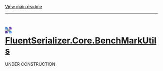 [//]: # (Header)

<a href="https://github.com/Marvin-Brouwer/FluentSerializer#readme">
  View main readme
</a><hr/>
<h1>
    <img alt="icon" width="22" height="22"
        src="https://github.com/Marvin-Brouwer/FluentSerializer/raw/main/doc/logo//logo.default.optimized.svg" />
    <a href="https://github.com/Marvin-Brouwer/FluentSerializer/src/FluentSerializer.Core.BenchMarkUtils/Readme.md#readme">
        FluentSerializer.Core.BenchMarkUtils
    </a>
</h1>

[//]: # (Body)

UNDER CONSTRUCTION